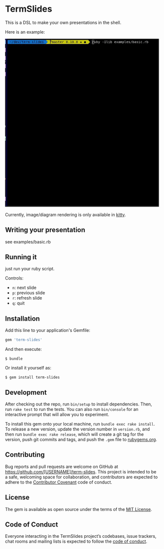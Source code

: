 # TermSlides

This is a DSL to make your own presentations in the shell.

Here is an example:

![Example](examples/basic_capture.gif)

Currently, image/diagram rendering is only available in [kitty](https://github.com/kovidgoyal/kitty).

## Writing your presentation

see examples/basic.rb

## Running it

just run your ruby script.

Controls:

  - `n`: next slide
  - `p`: previous slide 
  - `r`: refresh slide
  - `q`: quit

## Installation

Add this line to your application's Gemfile:

```ruby
gem 'term-slides'
```

And then execute:

    $ bundle

Or install it yourself as:

    $ gem install term-slides

## Development

After checking out the repo, run `bin/setup` to install dependencies. Then, run `rake test` to run the tests. You can also run `bin/console` for an interactive prompt that will allow you to experiment.

To install this gem onto your local machine, run `bundle exec rake install`. To release a new version, update the version number in `version.rb`, and then run `bundle exec rake release`, which will create a git tag for the version, push git commits and tags, and push the `.gem` file to [rubygems.org](https://rubygems.org).

## Contributing

Bug reports and pull requests are welcome on GitHub at https://github.com/[USERNAME]/term-slides.
This project is intended to be a safe, welcoming space for collaboration, and contributors are expected to adhere to the [Contributor Covenant](http://contributor-covenant.org) code of conduct.

## License

The gem is available as open source under the terms of the [MIT License](https://opensource.org/licenses/MIT).

## Code of Conduct

Everyone interacting in the TermSlides project’s codebases, issue trackers, chat rooms and mailing lists is expected to follow the [code of conduct](https://github.com/[USERNAME]/term-slides/blob/master/CODE_OF_CONDUCT.md).
